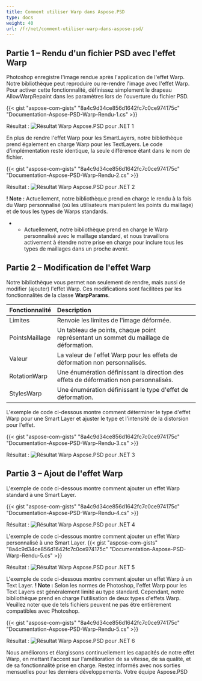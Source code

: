 ```yaml
---
title: Comment utiliser Warp dans Aspose.PSD
type: docs
weight: 40
url: /fr/net/comment-utiliser-warp-dans-aspose-psd/
---
```


## **Partie 1 – Rendu d'un fichier PSD avec l'effet Warp**

Photoshop enregistre l'image rendue après l'application de l'effet Warp. Notre bibliothèque peut reproduire ou re-rendre l'image avec l'effet Warp. Pour activer cette fonctionnalité, définissez simplement le drapeau AllowWarpRepaint dans les paramètres lors de l'ouverture du fichier PSD.

{{< gist "aspose-com-gists" "8a4c9d34ce856d1642fc7c0ce974175c" "Documentation-Aspose-PSD-Warp-Rendu-1.cs" >}}

Résultat :
![Résultat Warp Aspose.PSD pour .NET 1](warp1.png)

En plus de rendre l'effet Warp pour les SmartLayers, notre bibliothèque prend également en charge Warp pour les TextLayers. Le code d'implémentation reste identique, la seule différence étant dans le nom de fichier.

{{< gist "aspose-com-gists" "8a4c9d34ce856d1642fc7c0ce974175c" "Documentation-Aspose-PSD-Warp-Rendu-2.cs" >}}

Résultat :
![Résultat Warp Aspose.PSD pour .NET 2](warp2.png)

**! Note :** Actuellement, notre bibliothèque prend en charge le rendu à la fois du Warp personnalisé (où les utilisateurs manipulent les points du maillage) et de tous les types de Warps standards.
* - Actuellement, notre bibliothèque prend en charge le Warp personnalisé avec le maillage standard, et nous travaillons activement à étendre notre prise en charge pour inclure tous les types de maillages dans un proche avenir.


## **Partie 2 – Modification de l'effet Warp**

Notre bibliothèque vous permet non seulement de rendre, mais aussi de modifier (ajouter) l'effet Warp.
Ces modifications sont facilitées par les fonctionnalités de la classe **WarpParams**.

| **Fonctionnalité** | **Description**                                                         |
|:-------------------|:-------------------------------------------------------------------------|
| Limites            | Renvoie les limites de l'image déformée.                                 |
| PointsMaillage     | Un tableau de points, chaque point représentant un sommet du maillage de déformation. |
| Valeur             | La valeur de l'effet Warp pour les effets de déformation non personnalisés. |
| RotationWarp       | Une énumération définissant la direction des effets de déformation non personnalisés. |
| StylesWarp         | Une énumération définissant le type d'effet de déformation. |

L'exemple de code ci-dessous montre comment déterminer le type d'effet Warp pour une Smart Layer et ajuster le type et l'intensité de la distorsion pour l'effet.

{{< gist "aspose-com-gists" "8a4c9d34ce856d1642fc7c0ce974175c" "Documentation-Aspose-PSD-Warp-Rendu-3.cs" >}}

Résultat :
![Résultat Warp Aspose.PSD pour .NET 3](warp3.png)

## **Partie 3 – Ajout de l'effet Warp**

L'exemple de code ci-dessous montre comment ajouter un effet Warp standard à une Smart Layer.

{{< gist "aspose-com-gists" "8a4c9d34ce856d1642fc7c0ce974175c" "Documentation-Aspose-PSD-Warp-Rendu-4.cs" >}}

Résultat :
![Résultat Warp Aspose.PSD pour .NET 4](warp4.png)

L'exemple de code ci-dessous montre comment ajouter un effet Warp personnalisé à une Smart Layer.
{{< gist "aspose-com-gists" "8a4c9d34ce856d1642fc7c0ce974175c" "Documentation-Aspose-PSD-Warp-Rendu-5.cs" >}}

Résultat :
![Résultat Warp Aspose.PSD pour .NET 5](warp5.png)

L'exemple de code ci-dessous montre comment ajouter un effet Warp à un Text Layer.
**! Note :** Selon les normes de Photoshop, l'effet Warp pour les Text Layers est généralement limité au type standard. Cependant, notre bibliothèque prend en charge l'utilisation de deux types d'effets Warp. Veuillez noter que de tels fichiers peuvent ne pas être entièrement compatibles avec Photoshop.

{{< gist "aspose-com-gists" "8a4c9d34ce856d1642fc7c0ce974175c" "Documentation-Aspose-PSD-Warp-Rendu-5.cs" >}}

Résultat :
![Résultat Warp Aspose.PSD pour .NET 6](warp6.png)

Nous améliorons et élargissons continuellement les capacités de notre effet Warp, en mettant l'accent sur l'amélioration de sa vitesse, de sa qualité, et de sa fonctionnalité prise en charge. Restez informés avec nos sorties mensuelles pour les derniers développements.
Votre équipe Aspose.PSD
